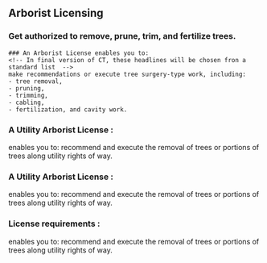 <!--service categories (from category content type): Licensing, Horticulture -->
<!-- entry title -->
## Arborist Licensing
<!--entry subhead -->
### Get authorized to remove, prune, trim, and fertilize trees.
<!--// entry subhead -->

<!-- Below are the standard fields describing the benefits, requirements and means of accessing the service. Each one is a referenced "description with headline" content type. User can add up to ten of these -->

  <!-- description with headline CT reference #1 -->
    ### An Arborist License enables you to:
    <!-- In final version of CT, these headlines will be chosen fron a standard list  -->
    make recommendations or execute tree surgery-type work, including:
    - tree removal, 
    - pruning, 
    - trimming, 
    - cabling, 
    - fertilization, and cavity work. 
  <!-- // description with headline CT reference -->

  <!-- description with headline CT reference #2 -->
  <!-- In final version of CT, the headlines will be chosen fron a standard list  -->
  ### A Utility Arborist License :
  enables you to: recommend and execute the removal of trees or portions of trees along utility rights of way.
  <!-- // description with headline CT reference #3 -->

 <!-- description with headline CT reference -->
  <!-- In final version of CT, the headlines will be chosen fron a standard list  -->
  ### A Utility Arborist License :
enables you to: recommend and execute the removal of trees or portions of trees along utility rights of way.

<!-- // description with headline CT reference -->
<!-- description with headline CT reference -->
  <!-- In final version of CT, the headlines will be chosen fron a standard list  -->
  ### License requirements :
enables you to: recommend and execute the removal of trees or portions of trees along utility rights of way.

 
<!-- // description with headline CT reference -->
